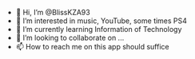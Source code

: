 - 👋 Hi, I’m @BlissKZA93
- 👀 I’m interested in music, YouTube, some times PS4
- 🌱 I’m currently learning Information of Technology
- 💞️ I’m looking to collaborate on ...
- 📫 How to reach me on this app should suffice 

<!---
BlissKZA93/BlissKZA93 is a ✨ special ✨ repository because its `README.md` (this file) appears on your GitHub profile.
You can click the Preview link to take a look at your changes.
--->
